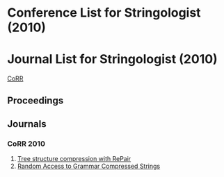 # Conference List for Stringologist (2010)
  
# Journal List for Stringologist (2010)
  
[CoRR](#corr-2010)  
## Proceedings  
  
## Journals  
  
### CoRR 2010  
  1. [Tree structure compression with RePair](http://arxiv.org/abs/1007.5406)  
  2. [Random Access to Grammar Compressed Strings](http://arxiv.org/abs/1001.1565)  
  